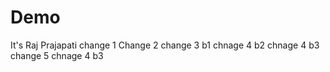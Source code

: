 # Demo
It's Raj Prajapati
change 1
Change 2
change 3 b1
chnage 4 b2
chnage 4 b3
change 5
chnage 4 b3

